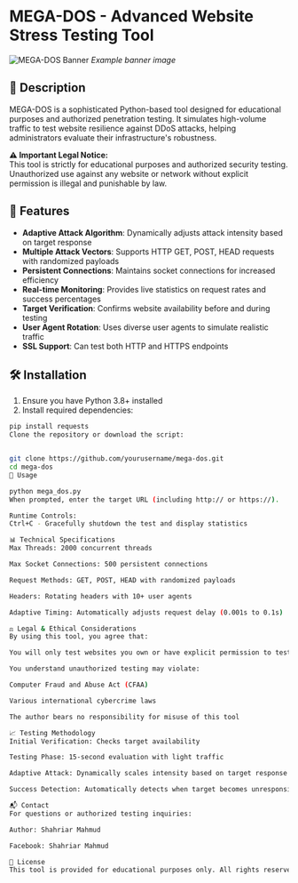 # MEGA-DOS - Advanced Website Stress Testing Tool

![MEGA-DOS Banner](https://i.imgur.com/example.png) *Example banner image*

## 📝 Description
MEGA-DOS is a sophisticated Python-based tool designed for educational purposes and authorized penetration testing. It simulates high-volume traffic to test website resilience against DDoS attacks, helping administrators evaluate their infrastructure's robustness.

**⚠️ Important Legal Notice:**  
This tool is strictly for educational purposes and authorized security testing. Unauthorized use against any website or network without explicit permission is illegal and punishable by law.

## 🌟 Features
- **Adaptive Attack Algorithm**: Dynamically adjusts attack intensity based on target response
- **Multiple Attack Vectors**: Supports HTTP GET, POST, HEAD requests with randomized payloads
- **Persistent Connections**: Maintains socket connections for increased efficiency
- **Real-time Monitoring**: Provides live statistics on request rates and success percentages
- **Target Verification**: Confirms website availability before and during testing
- **User Agent Rotation**: Uses diverse user agents to simulate realistic traffic
- **SSL Support**: Can test both HTTP and HTTPS endpoints

## 🛠️ Installation
1. Ensure you have Python 3.8+ installed
2. Install required dependencies:
```bash
pip install requests
Clone the repository or download the script:


git clone https://github.com/yourusername/mega-dos.git
cd mega-dos
🚀 Usage

python mega_dos.py
When prompted, enter the target URL (including http:// or https://).

Runtime Controls:
Ctrl+C - Gracefully shutdown the test and display statistics

📊 Technical Specifications
Max Threads: 2000 concurrent threads

Max Socket Connections: 500 persistent connections

Request Methods: GET, POST, HEAD with randomized payloads

Headers: Rotating headers with 10+ user agents

Adaptive Timing: Automatically adjusts request delay (0.001s to 0.1s)

⚖️ Legal & Ethical Considerations
By using this tool, you agree that:

You will only test websites you own or have explicit permission to test

You understand unauthorized testing may violate:

Computer Fraud and Abuse Act (CFAA)

Various international cybercrime laws

The author bears no responsibility for misuse of this tool

📈 Testing Methodology
Initial Verification: Checks target availability

Testing Phase: 15-second evaluation with light traffic

Adaptive Attack: Dynamically scales intensity based on target response

Success Detection: Automatically detects when target becomes unresponsive

📬 Contact
For questions or authorized testing inquiries:

Author: Shahriar Mahmud

Facebook: Shahriar Mahmud

📜 License
This tool is provided for educational purposes only. All rights reserved. Commercial use or redistribution without permission is prohibited.

